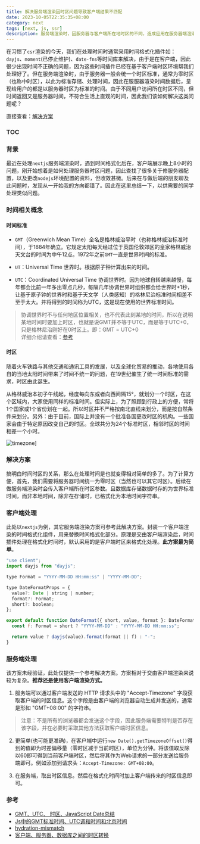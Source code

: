 ```yaml
---
title: 解决服务端渲染因时区问题导致客户端结果不匹配
date: 2023-10-05T22:35:35+08:00
category: next
tags: [next, js, ssr]
description: 服务端渲染时，因服务器与客户端所在地时区的不同，造成应用在服务器端渲染时，格式化的时间不满足客户端需求的解决方案。
---
```


在习惯了`csr`渲染的今天，我们在处理时间时通常采用时间格式化插件如：`dayjs`、`moment`(已停止维护)、`date-fns`等时间库来解决，由于是在客户端，因此很少出现时间不正确的问题，因为这些时间插件已经在基于客户端时区环境帮我们处理好了。但在服务端渲染时，由于服务器一般会统一个时区标准，通常为零时区（也称中时区），以此为标准存储、处理时间，因此在服服器渲染时间数据后，呈现给用户的都是以服务器时区为标准的时间。由于不同用户访问所在时区不同，但时间返回又是服务器时间，不符合生活上直观的时间，因此我们该如何解决这类问题呢？

直接查看：[解决方案](#解决方案)

### TOC

### 背景

最近在处理`nextjs`服务端渲染时，遇到时间格式化后在，客户端展示晚上8小时的问题，刚开始想着是如何处理服务器时区问题，因此查找了很多关于修服务器配置，以及更改`nodejs`环境配置的资料，但收效甚微。后来在与做后端的朋友聊及此问题时，发现从一开始我的方向都错了。因此在这里总结一下，以供需要的同学处理类似问题。


### 时间相关概念

#### 时间标准

- `GMT`（Greenwich Mean Time）全名是格林威治平时（也称格林威治标准时间），于1884年确立。它规定太阳每天经过位于英国伦敦郊区的皇家格林威治天文台的时间为中午12点。1972年之前`GMT`一直是世界时间的标准。

- `UT`：Universal Time 世界时。根据原子钟计算出来的时间。

- `UTC`：Coordinated Universal Time 协调世界时。因为地球自转越来越慢，每年都会比前一年多出零点几秒，每隔几年协调世界时组织都会给世界时+1秒，让基于原子钟的世界时和基于天文学（人类感知）的格林尼治标准时间相差不至于太大。并将得到的时间称为UTC，这是现在使用的世界标准时间。

> 协调世界时不与任何地区位置相关，也不代表此刻某地的时间，所以在说明某地时间时要加上时区，也就是说GMT并不等于UTC，而是等于UTC+0，只是格林尼治刚好在0时区上。即：GMT = UTC+0  
> 详细介绍请查看：[参考](#参考)

#### 时区

随着火车铁路与其他交通和通讯工具的发展，以及全球化贸易的推动，各地使用各自的当地太阳时间带来了时间不统一的问题，在19世纪催生了统一时间标准的需求，时区由此诞生。

从格林威治本初子午线起，经度每向东或者向西间隔15°，就划分一个时区，在这个区域内，大家使用同样的标准时间。但实际上，为了照顾到行政上的方便，常将1个国家或1个省份划在一起。所以时区并不严格按南北直线来划分，而是按自然条件来划分。另外：由于目前，国际上并没有一个批准各国更改时区的机构。一些国家会由于特定原因改变自己的时区。全球共分为24个标准时区，相邻时区的时间相差一个小时。

![timezone](/images/posts/ssr-timezone.png)]

### 解决方案

搞明白时间时区的关系，那么在处理时间是也就变得相对简单的多了。为了计算方便，首先，我们需要将服务器时间统一为零时区（当然也可以其它时区）。后续在做服务端渲染时会传入客户端所在时区参数。且数据库存储数据时存的为世界标准时间，而非本地时间，除非在存储时，已格式化为本地时间字符串。

### 客户端处理

此处以`nextjs`为例，其它服务端渲染方案可参考此解决方案。封装一个客户端渲染的时间格式化组件，用来替换时间格式化部分。原理是交由客户端渲染后，时间插件处理在格式化时间时，默认采用的是客户端时区来格式化处理。**此方案最为简单**。

```js
"use client";
import dayjs from "dayjs";

type Format = "YYYY-MM-DD HH:mm:ss" | "YYYY-MM-DD";

type DateFormatProps = {
  value?: Date | string | number;
  format?: Format;
  short?: boolean;
};

export default function DateFormat({ short, value, format }: DateFormatProps) {
  const f: Format = short ? "YYYY-MM-DD" : "YYYY-MM-DD HH:mm:ss";

  return value ? dayjs(value).format(format || f) : "-";
}
```

### 服务端处理

该方案未经验证，此处仅提供一个参考解决方案。方案相对于交由客户端渲染来说较为复杂。**推荐还是使用客户端渲染方式。**

1. 服务端可以通过客户端发送的 HTTP 请求头中的 "Accept-Timezone" 字段获取客户端的时区信息。这个字段是由客户端的浏览器自动生成并发送的，通常是形如 "GMT+08:00" 的字符串。

> 注意：不是所有的浏览器都会发送这个字段，因此服务端需要特判是否存在该字段，并在必要时采取其他方法获取客户端时区信息。


2. 更简单(也可能更准确)，在客户端中运行`new Date().getTimezoneOffset()`得到的值即为时差偏移量（零时区减于当前时区），单位为分钟。将该值取反除以60即可得到当前客户端时区，然后将其作为Web请求的一部分发送给服务端即可。例如添加到请求头：`Accept-Timezone: GMT+08:00`。

3. 在服务端，取出时区信息。然后在格式化时间时加上客户端传来的时区信息即可。

### 参考
 
- [GMT、UTC、 时区、JavaScript Date总结](https://juejin.cn/post/7063118893115670536)  
- [Js中的GMT标准时间、UTC调和时间和北京时间](https://juejin.cn/post/7039698747822964766)
- [hydration-mismatch](https://vuejs.org/guide/scaling-up/ssr.html#hydration-mismatch)  
- [客户端、服务器、数据库之间的时区转换](https://developer.aliyun.com/article/890133) 
